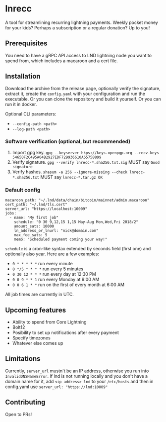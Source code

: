 # lnrecc

A tool for streamlining recurring lightning payments. Weekly pocket money for your kids? Perhaps a subscription or a regular donation? Up to you!

## Prerequisites

You need to have a gRPC API access to LND lightning node you want to spend from, which includes a macaroon and a cert file.

## Installation

Download the archive from the release page, optionally verify the signature, extract it, create the `config.yaml` with your configuration and run the executable. Or you can clone the repository and build it yourself. Or you can run it in docker.

Optional CLI parameters:

- `--config-path <path>`
- `--log-path <path>`

### Software verification (optional, but recommended)

1. Import gpg key. `gpg --keyserver hkps://keys.openpgp.org --recv-keys 54650F2C495A04B2927EDF729936610A65758899`
2. Verify signature. `gpg --verify lnrecc-*.sha256.txt.sig` MUST say `Good signature`
3. Verify hashes. `shasum -a 256 --ignore-missing --check lnrecc-*.sha256.txt` MUST say `lnrecc-*.tar.gz OK`

### Default config

```
macaroon_path: "~/.lnd/data/chain/bitcoin/mainnet/admin.macaroon"
cert_path: "~/.lnd/tls.cert"
server_url: "https://localhost:10009"
jobs:
  - name: "My first job"
    schedule: "0 30 9,12,15 1,15 May-Aug Mon,Wed,Fri 2018/2"
    amount_sats: 10000
    ln_address_or_lnurl: "nick@domain.com"
    max_fee_sats: 5
    memo: "Scheduled payment coming your way!"
```

`schedule` is a cron-like syntax extended by seconds field (first one) and optionally also year. Here are a few examples:

- `0 * * * * *` run every minute
- `0 */5 * * * *` run every 5 minutes
- `0 30 12 * * *` run every day at 12:30 PM
- `0 0 9 * * 1` run every Monday at 9:00 AM
- `0 0 6 1 * *` run on the first of every month at 6:00 AM

All job times are currently in UTC.

## Upcoming features

- Ability to spend from Core Lightning
- Bolt12
- Posibility to set up notifications after every payment
- Specify timezones
- Whatever else comes up

## Limitations

Currently, `server_url` mustn't be an IP address, otherwise you run into `InvalidDNSNameError`. If lnd is not running locally and you don't have a domain name for it, add `<ip address> lnd` to your `/etc/hosts` and then in config.yaml use `server_url: "https://lnd:10009"`

## Contributing

Open to PRs!
